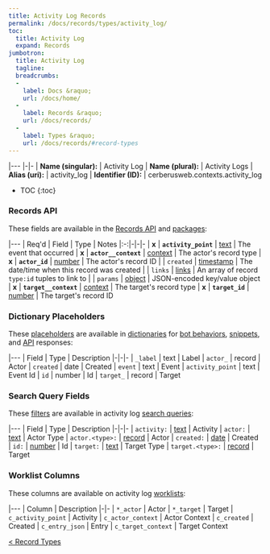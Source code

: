 ```yaml
---
title: Activity Log Records
permalink: /docs/records/types/activity_log/
toc:
  title: Activity Log
  expand: Records
jumbotron:
  title: Activity Log
  tagline: 
  breadcrumbs:
  -
    label: Docs &raquo;
    url: /docs/home/
  -
    label: Records &raquo;
    url: /docs/records/
  -
    label: Types &raquo;
    url: /docs/records/#record-types
---
```


|---
|-|-
| **Name (singular):** | Activity Log
| **Name (plural):** | Activity Logs
| **Alias (uri):** | activity_log
| **Identifier (ID):** | cerberusweb.contexts.activity_log

* TOC
{:toc}

### Records API

These fields are available in the [Records API](/docs/api/endpoints/records/) and [packages](/docs/packages/):

|---
| Req'd | Field | Type | Notes
|:-:|-|-|-
| **x** | **`activity_point`** | [text](/docs/records/fields/types/text/) | The event that occurred 
| **x** | **`actor__context`** | [context](/docs/records/fields/types/context/) | The actor's record type 
| **x** | **`actor_id`** | [number](/docs/records/fields/types/number/) | The actor's record ID 
|   | `created` | [timestamp](/docs/records/fields/types/timestamp/) | The date/time when this record was created 
|   | `links` | [links](/docs/records/fields/types/links/) | An array of record `type:id` tuples to link to 
|   | `params` | [object](/docs/records/fields/types/object/) | JSON-encoded key/value object 
| **x** | **`target__context`** | [context](/docs/records/fields/types/context/) | The target's record type 
| **x** | **`target_id`** | [number](/docs/records/fields/types/number/) | The target's record ID 

### Dictionary Placeholders

These [placeholders](/docs/bots/scripting/placeholders/) are available in [dictionaries](/docs/bots/behaviors/dictionaries/) for [bot behaviors](/docs/bots/behaviors/), [snippets](/docs/snippets/), and [API](/docs/api/) responses:

|---
| Field | Type | Description
|-|-|-
| `_label` | text | Label
| `actor_` | record | Actor
| `created` | date | Created
| `event` | text | Event
| `activity_point` | text | Event Id
| `id` | number | Id
| `target_` | record | Target
	
### Search Query Fields

These [filters](/docs/search/filters/) are available in activity log [search queries](/docs/search/):

|---
| Field | Type | Description
|-|-|-
| `activity:` | [text](/docs/search/filters/text/) | Activity
| `actor:` | [text](/docs/search/filters/text/) | Actor Type
| `actor.<type>:` | [record](/docs/search/deep-search/) | Actor
| `created:` | [date](/docs/search/filters/dates/) | Created
| `id:` | [number](/docs/search/filters/numbers/) | Id
| `target:` | [text](/docs/search/filters/text/) | Target Type
| `target.<type>:` | [record](/docs/search/deep-search/) | Target
	
### Worklist Columns

These columns are available on activity log [worklists](/docs/worklists/):

|---
| Column | Description
|-|-
| `*_actor` | Actor
| `*_target` | Target
| `c_activity_point` | Activity
| `c_actor_context` | Actor Context
| `c_created` | Created
| `c_entry_json` | Entry
| `c_target_context` | Target Context

<div class="section-nav">
	<div class="left">
		<a href="/docs/records/#record-types" class="prev">&lt; Record Types</a>
	</div>
	<div class="right align-right">
	</div>
</div>
<div class="clear"></div>